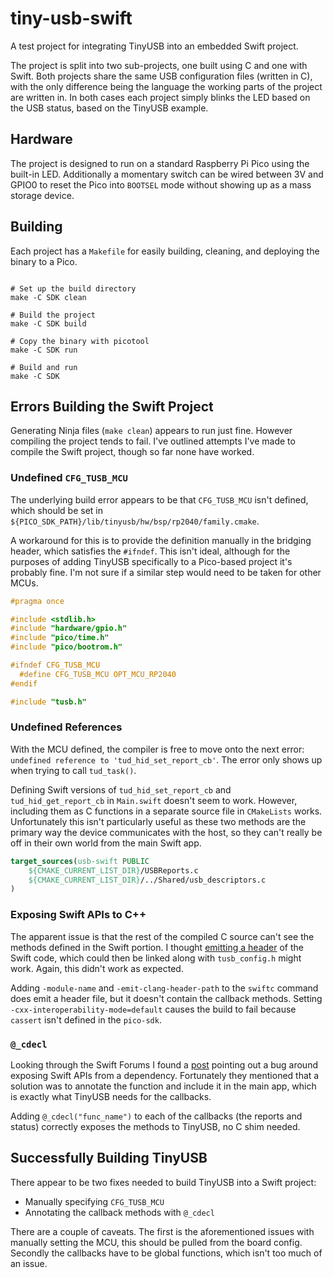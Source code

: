 # tiny-usb-swift

A test project for integrating TinyUSB into an embedded Swift project.

The project is split into two sub-projects, one built using C and one with Swift. Both projects share the same USB configuration files (written in C), with the only difference being the language the working parts of the project are written in. In both cases each project simply blinks the LED based on the USB status, based on the TinyUSB example.

## Hardware

The project is designed to run on a standard Raspberry Pi Pico using the built-in LED. Additionally a momentary switch can be wired between 3V and GPIO0 to reset the Pico into `BOOTSEL` mode without showing up as a mass storage device.

## Building

Each project has a `Makefile` for easily building, cleaning, and deploying the binary to a Pico.

```shell

# Set up the build directory
make -C SDK clean

# Build the project
make -C SDK build

# Copy the binary with picotool
make -C SDK run

# Build and run
make -C SDK
```

## Errors Building the Swift Project

Generating Ninja files (`make clean`) appears to run just fine. However compiling the project tends to fail. I've outlined attempts I've made to compile the Swift project, though so far none have worked.

### Undefined `CFG_TUSB_MCU`

The underlying build error appears to be that `CFG_TUSB_MCU` isn't defined, which should be set in `${PICO_SDK_PATH}/lib/tinyusb/hw/bsp/rp2040/family.cmake`.

A workaround for this is to provide the definition manually in the bridging header, which satisfies the `#ifndef`. This isn't ideal, although for the purposes of adding TinyUSB specifically to a Pico-based project it's probably fine. I'm not sure if a similar step would need to be taken for other MCUs.

```C
#pragma once

#include <stdlib.h>
#include "hardware/gpio.h"
#include "pico/time.h"
#include "pico/bootrom.h"

#ifndef CFG_TUSB_MCU
  #define CFG_TUSB_MCU OPT_MCU_RP2040
#endif

#include "tusb.h"
```

### Undefined References

With the MCU defined, the compiler is free to move onto the next error: `undefined reference to 'tud_hid_set_report_cb'`. The error only shows up when trying to call `tud_task()`.

Defining Swift versions of `tud_hid_set_report_cb` and `tud_hid_get_report_cb` in `Main.swift` doesn't seem to work. However, including them as C functions in a separate source file in `CMakeLists` works. Unfortunately this isn't particularly useful as these two methods are the primary way the device communicates with the host, so they can't really be off in their own world from the main Swift app.

```cmake
target_sources(usb-swift PUBLIC
	${CMAKE_CURRENT_LIST_DIR}/USBReports.c
	${CMAKE_CURRENT_LIST_DIR}/../Shared/usb_descriptors.c
)
```

### Exposing Swift APIs to C++

The apparent issue is that the rest of the compiled C source can't see the methods defined in the Swift portion. I thought [emitting a header](https://www.swift.org/documentation/cxx-interop/#exposing-swift-apis-to-c) of the Swift code, which could then be linked along with `tusb_config.h` might work. Again, this didn't work as expected.

Adding `-module-name` and `-emit-clang-header-path` to the `swiftc` command does emit a header file, but it doesn't contain the callback methods. Setting `-cxx-interoperability-mode=default` causes the build to fail because `cassert` isn't defined in the `pico-sdk`.

### `@_cdecl`

Looking through the Swift Forums I found a [post](https://forums.swift.org/t/cdecl-doesnt-work-in-emdedded-dependency/72368) pointing out a bug around exposing Swift APIs from a dependency. Fortunately they mentioned that a solution was to annotate the function and include it in the main app, which is exactly what TinyUSB needs for the callbacks.

Adding `@_cdecl("func_name")` to each of the callbacks (the reports and status) correctly exposes the methods to TinyUSB, no C shim needed.

## Successfully Building TinyUSB

There appear to be two fixes needed to build TinyUSB into a Swift project:

- Manually specifying `CFG_TUSB_MCU`
- Annotating the callback methods with `@_cdecl`

There are a couple of caveats. The first is the aforementioned issues with manually setting the MCU, this should be pulled from the board config. Secondly the callbacks have to be global functions, which isn't too much of an issue.

